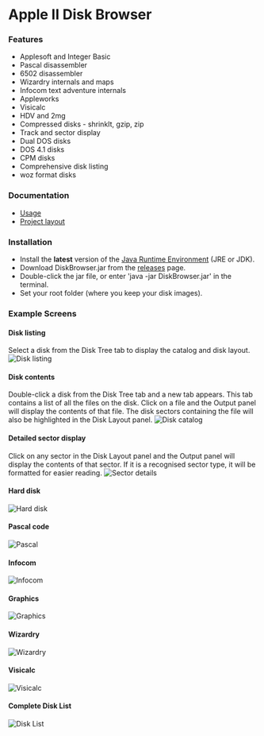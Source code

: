 # Apple II Disk Browser

### Features
- Applesoft and Integer Basic
- Pascal disassembler
- 6502 disassembler
- Wizardry internals and maps
- Infocom text adventure internals
- Appleworks
- Visicalc
- HDV and 2mg
- Compressed disks - shrinkIt, gzip, zip
- Track and sector display
- Dual DOS disks
- DOS 4.1 disks
- CPM disks
- Comprehensive disk listing
- woz format disks

### Documentation
* [Usage](resources/usage.md)
* [Project layout](resources/structure.md)

### Installation
* Install the **latest** version of the [Java Runtime Environment](http://www.oracle.com/technetwork/java/javase/downloads/index.html) (JRE or JDK).
* Download DiskBrowser.jar from the [releases](https://github.com/dmolony/diskbrowser/releases) page.
* Double-click the jar file, or enter 'java -jar DiskBrowser.jar' in the terminal.
* Set your root folder (where you keep your disk images).

### Example Screens
#### Disk listing
Select a disk from the Disk Tree tab to display the catalog and disk layout.
![Disk listing](resources/disk1.png?raw=true "Disk listing")
#### Disk contents
Double-click a disk from the Disk Tree tab and a new tab appears. This tab contains a list of all the files on the disk. Click on a file and the Output panel will display the contents of that file. The disk sectors containing the file will also be highlighted in the Disk Layout panel.
![Disk catalog](resources/disk2.png?raw=true "Disk catalog")
#### Detailed sector display
Click on any sector in the Disk Layout panel and the Output panel will display the contents of that sector. If it is a recognised sector type, it will be formatted for easier reading.
![Sector details](resources/sector.png?raw=true "Sector details")
#### Hard disk
![Hard disk](resources/disk3.png?raw=true "Hard disk")
#### Pascal code
![Pascal](resources/pascal.png?raw=true "Pascal")
#### Infocom
![Infocom](resources/zork.png?raw=true "Infocom")
#### Graphics 
![Graphics](resources/planetfall.png?raw=true "Graphics")
#### Wizardry
![Wizardry](resources/wizardry.png?raw=true "Wizardry")
#### Visicalc
![Visicalc](resources/visicalc.png?raw=true "Visicalc")
#### Complete Disk List
![Disk List](resources/disklist.png?raw=true "Disk List")
